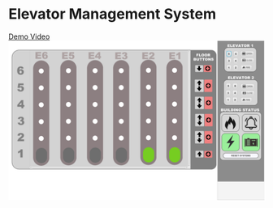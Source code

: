 # Elevator Management System

[Demo Video](https://www.youtube.com/watch?v=PoHwqfFEnOk)
![](https://github.com/xreme/Elevator-Manager-GUI/blob/main/Screenshot%202023-07-03%20at%201.14.02%20PM.png)

